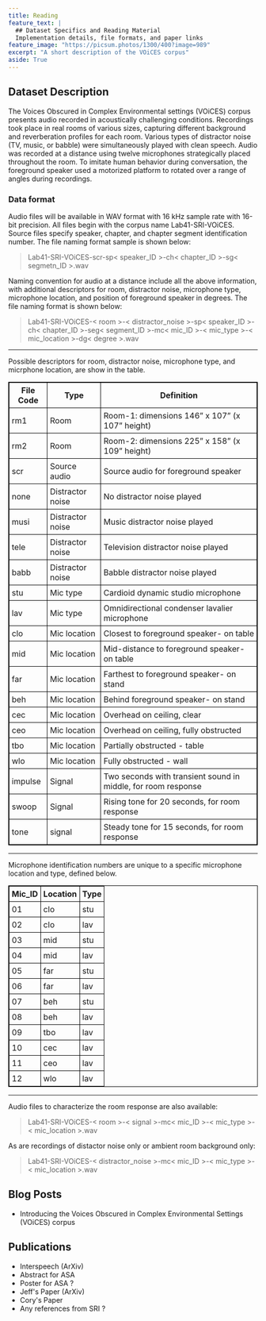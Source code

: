 ```yaml
---
title: Reading
feature_text: |
  ## Dataset Specifics and Reading Material
  Implementation details, file formats, and paper links
feature_image: "https://picsum.photos/1300/400?image=989"
excerpt: "A short description of the VOiCES corpus"
aside: True
---
```


## Dataset Description

The Voices Obscured in Complex Environmental settings (VOiCES) corpus presents audio 
recorded in acoustically challenging conditions. Recordings took place in real rooms of 
various sizes, capturing different background and reverberation profiles for each 
room. Various types of distractor noise (TV, music, or babble) were simultaneously 
played with clean speech. Audio was recorded at a distance using twelve microphones 
strategically placed throughout the room. To imitate human behavior during conversation, 
the foreground speaker used a motorized platform to rotated over a range of angles during recordings. 


### Data format

Audio files will be available in WAV format with 16 kHz sample rate with 16-bit precision. All files begin with the corpus name Lab41-SRI-VOiCES. Source files specify speaker, chapter, and chapter segment identification number. The file naming format sample is shown below:
> Lab41-SRI-VOiCES-scr-sp< speaker_ID >-ch< chapter_ID >-sg< segmetn_ID >.wav

Naming convention for audio at a distance include all the above information, with additional descriptors for room, distractor noise, microphone type, microphone location, and position of foreground speaker in degrees. The file naming format is shown below:
> Lab41-SRI-VOiCES-< room >-< distractor_noise >-sp< speaker_ID >-ch< chapter_ID >-seg< segment_ID >-mc< mic_ID >-< mic_type >-< mic_location >-dg< degree >.wav

---
Possible descriptors for room, distractor noise, microphone type, and micrphone location, are show in the table.

<style>
table, th, td {
    border: 1px solid black;
}
th, td {
    padding: 5px;
}
</style>

| File Code        | Type               | Definition                                                            
|------------------|--------------------|-------------------------------------------------------|
| rm1              | Room | Room-1: dimensions 146” x 107” (x 107” height)                             |
| rm2              | Room | Room-2: dimensions 225” x 158” (x 109” height)                             |
| scr              | Source audio       | Source audio for foreground speaker                                        |
| none             | Distractor noise   | No distractor noise played                                                 |
| musi             | Distractor noise   | Music distractor noise played                                              |
| tele             | Distractor noise   | Television distractor noise played                                         |
| babb             | Distractor noise   | Babble distractor noise played                                             |
| stu              | Mic type           | Cardioid dynamic studio microphone                                         |
| lav              | Mic type           | Omnidirectional condenser lavalier microphone                              |
| clo              | Mic location       | Closest to foreground speaker- on table                                    |
| mid              | Mic location       | Mid-distance to foreground speaker- on table                               |
| far              | Mic location       | Farthest to foreground speaker- on stand                                   |
| beh              | Mic location       | Behind foreground speaker- on stand                                        |
| cec              | Mic location       | Overhead on ceiling, clear                                                 |
| ceo              | Mic location       | Overhead on ceiling, fully obstructed                                      |
| tbo              | Mic location       | Partially obstructed - table                                               |
| wlo              | Mic location       | Fully obstructed - wall                                                    |
| impulse          | Signal             | Two seconds with transient sound in middle, for room response              |
| swoop            | Signal             | Rising tone for 20 seconds, for room response                              |
| tone             | signal             | Steady tone for 15 seconds, for room response                              |


---
Microphone identification numbers are unique to a specific microphone location and type, defined below.


<style>
table, th, td {
    border: 1px solid black;
}
th, td {
    padding: 5px;
}
</style>

| Mic_ID | Location  | Type
|--------|-----------|-------|
| 01     | clo       | stu   |
| 02     | clo       | lav   |
| 03     | mid       | stu   |
| 04     | mid       | lav   |
| 05     | far       | stu   |
| 06     | far       | lav   |
| 07     | beh       | stu   |
| 08     | beh       | lav   |
| 09     | tbo       | lav   |
| 10     | cec       | lav   |
| 11     | ceo       | lav   |
| 12     | wlo       | lav   |

---

Audio files to characterize the room response are also available:
> Lab41-SRI-VOiCES-< room >-< signal >-mc< mic_ID >-< mic_type >-< mic_location >.wav

As are recordings of distactor noise only or ambient room background only:
> Lab41-SRI-VOiCES-< distractor_noise >-mc< mic_ID >-< mic_type >-< mic_location >.wav

## Blog Posts

- Introducing the Voices Obscured in Complex Environmental Settings (VOiCES) corpus

## Publications

- Interspeech (ArXiv)
- Abstract for ASA
- Poster for ASA ?
- Jeff's Paper (ArXiv)
- Cory's Paper
- Any references from SRI ?

